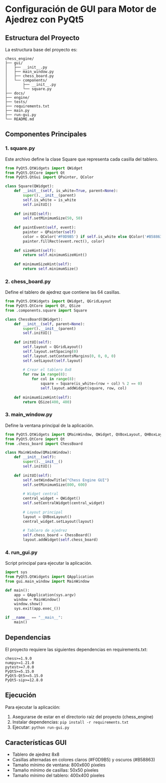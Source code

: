# Configuración de GUI para Motor de Ajedrez con PyQt5

## Estructura del Proyecto

La estructura base del proyecto es:
```
chess_engine/
├── gui/
│   ├── __init__.py
│   ├── main_window.py
│   ├── chess_board.py
│   └── components/
│       ├── __init__.py
│       └── square.py
├── docs/
├── engine/
├── tests/
├── requirements.txt
├── main.py
├── run-gui.py
└── README.md
```

## Componentes Principales

### 1. square.py
Este archivo define la clase Square que representa cada casilla del tablero.

```python
from PyQt5.QtWidgets import QWidget
from PyQt5.QtCore import Qt
from PyQt5.QtGui import QPainter, QColor

class Square(QWidget):
    def __init__(self, is_white=True, parent=None):
        super().__init__(parent)
        self.is_white = is_white
        self.initUI()
    
    def initUI(self):
        self.setMinimumSize(50, 50)
    
    def paintEvent(self, event):
        painter = QPainter(self)
        color = QColor('#F0D9B5') if self.is_white else QColor('#B58863')
        painter.fillRect(event.rect(), color)
    
    def sizeHint(self):
        return self.minimumSizeHint()
    
    def minimumSizeHint(self):
        return self.minimumSize()
```

### 2. chess_board.py
Define el tablero de ajedrez que contiene las 64 casillas.

```python
from PyQt5.QtWidgets import QWidget, QGridLayout
from PyQt5.QtCore import Qt, QSize
from .components.square import Square

class ChessBoard(QWidget):
    def __init__(self, parent=None):
        super().__init__(parent)
        self.initUI()
    
    def initUI(self):
        self.layout = QGridLayout()
        self.layout.setSpacing(0)
        self.layout.setContentsMargins(0, 0, 0, 0)
        self.setLayout(self.layout)
        
        # Crear el tablero 8x8
        for row in range(8):
            for col in range(8):
                square = Square(is_white=(row + col) % 2 == 0)
                self.layout.addWidget(square, row, col)
    
    def minimumSizeHint(self):
        return QSize(400, 400)
```

### 3. main_window.py
Define la ventana principal de la aplicación.

```python
from PyQt5.QtWidgets import QMainWindow, QWidget, QVBoxLayout, QHBoxLayout
from PyQt5.QtCore import Qt
from .chess_board import ChessBoard

class MainWindow(QMainWindow):
    def __init__(self):
        super().__init__()
        self.initUI()
        
    def initUI(self):
        self.setWindowTitle("Chess Engine GUI")
        self.setMinimumSize(800, 600)
        
        # Widget central
        central_widget = QWidget()
        self.setCentralWidget(central_widget)
        
        # Layout principal
        layout = QVBoxLayout()
        central_widget.setLayout(layout)
        
        # Tablero de ajedrez
        self.chess_board = ChessBoard()
        layout.addWidget(self.chess_board)
```

### 4. run_gui.py
Script principal para ejecutar la aplicación.

```python
import sys
from PyQt5.QtWidgets import QApplication
from gui.main_window import MainWindow

def main():
    app = QApplication(sys.argv)
    window = MainWindow()
    window.show()
    sys.exit(app.exec_())

if __name__ == "__main__":
    main()
```

## Dependencias
El proyecto requiere las siguientes dependencias en requirements.txt:
```
chess>=1.9.0
numpy>=1.21.0
pytest>=7.0.0
PyQt5>=5.15.0
PyQt5-Qt5>=5.15.0
PyQt5-sip>=12.8.0
```

## Ejecución
Para ejecutar la aplicación:
1. Asegurarse de estar en el directorio raíz del proyecto (chess_engine)
2. Instalar dependencias: `pip install -r requirements.txt`
3. Ejecutar: `python run-gui.py`

## Características GUI
- Tablero de ajedrez 8x8
- Casillas alternadas en colores claros (#F0D9B5) y oscuros (#B58863)
- Tamaño mínimo de ventana: 800x600 píxeles
- Tamaño mínimo de casillas: 50x50 píxeles
- Tamaño mínimo del tablero: 400x400 píxeles
